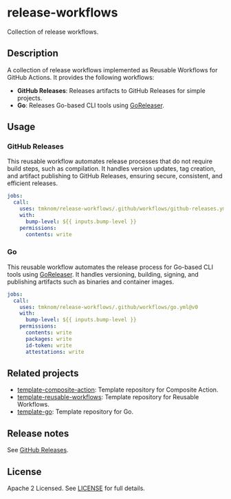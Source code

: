 # release-workflows

Collection of release workflows.

## Description

A collection of release workflows implemented as Reusable Workflows for GitHub Actions.
It provides the following workflows:

- **GitHub Releases**: Releases artifacts to GitHub Releases for simple projects.
- **Go**: Releases Go-based CLI tools using [GoReleaser][GoReleaser].

## Usage

### GitHub Releases

This reusable workflow automates release processes that do not require build steps, such as compilation.
It handles version updates, tag creation, and artifact publishing to GitHub Releases, ensuring secure, consistent, and efficient releases.

```yaml
jobs:
  call:
    uses: tmknom/release-workflows/.github/workflows/github-releases.yml@v0
    with:
      bump-level: ${{ inputs.bump-level }}
    permissions:
      contents: write
```

### Go

This reusable workflow automates the release process for Go-based CLI tools using [GoReleaser][GoReleaser].
It handles versioning, building, signing, and publishing artifacts such as binaries and container images.

```yaml
jobs:
  call:
    uses: tmknom/release-workflows/.github/workflows/go.yml@v0
    with:
      bump-level: ${{ inputs.bump-level }}
    permissions:
      contents: write
      packages: write
      id-token: write
      attestations: write
```

## Related projects

- [template-composite-action](https://github.com/tmknom/template-composite-action): Template repository for Composite Action.
- [template-reusable-workflows](https://github.com/tmknom/template-reusable-workflows): Template repository for Reusable Workflows.
- [template-go](https://github.com/tmknom/template-go): Template repository for Go.

## Release notes

See [GitHub Releases][releases].

## License

Apache 2 Licensed. See [LICENSE](LICENSE) for full details.

[releases]: https://github.com/tmknom/release-workflows/releases
[GoReleaser]: https://goreleaser.com/
